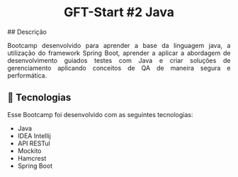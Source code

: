 <h1 align="center"> GFT-Start #2 Java </h1>
## Descrição
<p align="justify"> Bootcamp desenvolvido para aprender a base da linguagem java, a utilização do framework Spring Boot, aprender a aplicar a abordagem de desenvolvimento guiados testes com Java e criar soluções de gerenciamento aplicando conceitos de QA de maneira segura e performática. </p>

## 🚀 Tecnologias

Esse Bootcamp foi desenvolvido com as seguintes tecnologias:

- Java
- IDEA Intellij
- API RESTul
- Mockito
- Hamcrest
- Spring Boot


